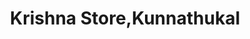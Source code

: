 ---
title: "Krishna Store,Kunnathukal"
url: /neyyattinkara/krishna-store-kunnathukal/
shop: Schreibwaren
---